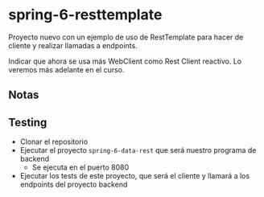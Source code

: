 # spring-6-resttemplate

Proyecto nuevo con un ejemplo de uso de RestTemplate para hacer de cliente y realizar llamadas a endpoints.

Indicar que ahora se usa más WebClient como Rest Client reactivo. Lo veremos más adelante en el curso.

## Notas

## Testing

- Clonar el repositorio
- Ejecutar el proyecto `spring-6-data-rest` que será nuestro programa de backend
  - Se ejecuta en el puerto 8080
- Ejecutar los tests de este proyecto, que será el cliente y llamará a los endpoints del proyecto backend